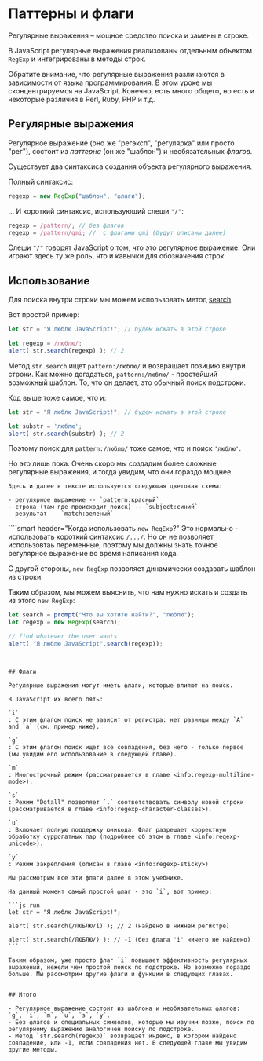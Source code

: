 # Паттерны и флаги

Регулярные выражения – мощное средство поиска и замены в строке.

В JavaScript регулярные выражения реализованы отдельным объектом `RegExp` и интегрированы в методы строк.

Обратите внимание, что регулярные выражения различаются в зависимости от языка программирования. В этом уроке мы сконцентрируемся на JavaScript. Конечно, есть много общего, но есть и некоторые различия в Perl, Ruby, PHP и т.д.

## Регулярные выражения

Регулярное выражение (оно же "регэксп", "регулярка" или просто "рег"), состоит из *паттерна* (он же "шаблон") и необязательных *флагов*.

Существует два синтаксиса создания объекта регулярного выражения.

Полный синтаксис:

```js
regexp = new RegExp("шаблон", "флаги");
```

... И короткий синтаксис, использующий слеши `"/"`:

```js
regexp = /pattern/; // без флагов
regexp = /pattern/gmi; //  с флагами gmi (будут описаны далее)
```

Слеши `"/"` говорят JavaScript о том, что это регулярное выражение. Они играют здесь ту же роль, что и кавычки для обозначения строк.

## Использование

Для поиска внутри строки мы можем использовать метод [search](mdn:js/String/search).

Вот простой пример:

```js run
let str = "Я люблю JavaScript!"; // будем искать в этой строке

let regexp = /люблю/;
alert( str.search(regexp) ); // 2
```

Метод `str.search` ищет `pattern:/люблю/` и возвращает позицию внутри строки. Как можно догадаться, `pattern:/люблю/` - простейший возможный шаблон. То, что он делает, это обычный поиск подстроки.

Код выше тоже самое, что и:

```js run
let str = "Я люблю JavaScript!"; // будем искать в этой строке

let substr = 'люблю';
alert( str.search(substr) ); // 2
```

Поэтому поиск для `pattern:/люблю/` тоже самое, что и поиск `'люблю'`.

Но это лишь пока. Очень скоро мы создадим более сложные регулярные выражения, и тогда увидим, что они гораздо мощнее.

```smart header="Цветовые обозначения"
Здесь и далее в тексте используется следующая цветовая схема:

- регулярное выражение -- `pattern:красный`
- строка (там где происходит поиск) -- `subject:синий`
- результат -- `match:зеленый`
```


````smart header="Когда использовать `new RegExp`?"
Это нормально - использовать короткий синтаксис `/.../`. Но он не позволяет использовтаь переменные, поэтому мы должны знать точное регулярное выражение во время написания кода.

С другой стороны, `new RegExp` позволяет динамически создавать шаблон из строки.

Таким образом, мы можем выяснить, что нам нужно искать и создать из этого `new RegExp`:

```js run
let search = prompt("Что вы хотите найти?", "люблю");
let regexp = new RegExp(search);

// find whatever the user wants
alert( "Я люблю JavaScript".search(regexp));
```
````


## Флаги

Регулярные выражения могут иметь флаги, которые влияют на поиск.

В JavaScript их всего пять:

`i`
: С этим флагом поиск не зависит от регистра: нет разницы между `A` and `a` (см. пример ниже).

`g`
: С этим флагом поиск ищет все совпадения, без него - только первое (мы увидим его использование в следующей главе).

`m`
: Многострочный режим (рассматривается в главе <info:regexp-multiline-mode>).

`s`
: Режим "Dotall" позволяет `.` соответствовать символу новой строки (рассматривается в главе <info:regexp-character-classes>).

`u`
: Включает полную поддержку юникода. Флаг разрешает корректную обработку суррогатных пар (подробнее об этом в главе <info:regexp-unicode>).

`y`
: Режим закрепления (описан в главе <info:regexp-sticky>)

Мы рассмотрим все эти флаги далее в этом учебнике.

На данный момент самый простой флаг - это `i`, вот пример:

```js run
let str = "Я люблю JavaScript!";

alert( str.search(/ЛЮБЛЮ/i) ); // 2 (найдено в нижнем регистре)

alert( str.search(/ЛЮБЛЮ/) ); // -1 (без флага 'i' ничего не найдено)
```

Таким образом, уже просто флаг `i` повышает эффективность регулярных выражений, нежели чем простой поиск по подстроке. Но возможно гораздо больше. Мы рассмотрим другие флаги и функции в следующих главах.


## Итого

- Регулярное выражение состоит из шаблона и необязательных флагов: `g`, `i`, `m`, `u`, `s`, `y`.
- Без флагов и специальных символов, которые мы изучим позже, поиск по регулярному выражению аналогичен поиску по подстроке.
- Метод `str.search(regexp)` возвращает индекс, в котором найдено совпадение, или -1, если совпадения нет. В следующей главе мы увидим другие методы.
